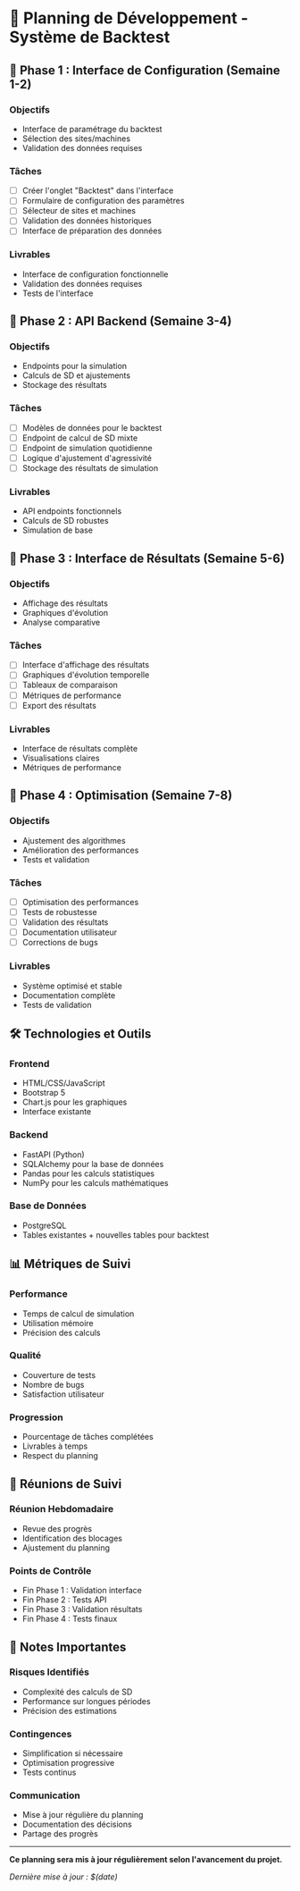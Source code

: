 # 🚀 Planning de Développement - Système de Backtest

## 📅 Phase 1 : Interface de Configuration (Semaine 1-2)

### **Objectifs**
- Interface de paramétrage du backtest
- Sélection des sites/machines
- Validation des données requises

### **Tâches**
- [ ] Créer l'onglet "Backtest" dans l'interface
- [ ] Formulaire de configuration des paramètres
- [ ] Sélecteur de sites et machines
- [ ] Validation des données historiques
- [ ] Interface de préparation des données

### **Livrables**
- Interface de configuration fonctionnelle
- Validation des données requises
- Tests de l'interface

## 📅 Phase 2 : API Backend (Semaine 3-4)

### **Objectifs**
- Endpoints pour la simulation
- Calculs de SD et ajustements
- Stockage des résultats

### **Tâches**
- [ ] Modèles de données pour le backtest
- [ ] Endpoint de calcul de SD mixte
- [ ] Endpoint de simulation quotidienne
- [ ] Logique d'ajustement d'agressivité
- [ ] Stockage des résultats de simulation

### **Livrables**
- API endpoints fonctionnels
- Calculs de SD robustes
- Simulation de base

## 📅 Phase 3 : Interface de Résultats (Semaine 5-6)

### **Objectifs**
- Affichage des résultats
- Graphiques d'évolution
- Analyse comparative

### **Tâches**
- [ ] Interface d'affichage des résultats
- [ ] Graphiques d'évolution temporelle
- [ ] Tableaux de comparaison
- [ ] Métriques de performance
- [ ] Export des résultats

### **Livrables**
- Interface de résultats complète
- Visualisations claires
- Métriques de performance

## 📅 Phase 4 : Optimisation (Semaine 7-8)

### **Objectifs**
- Ajustement des algorithmes
- Amélioration des performances
- Tests et validation

### **Tâches**
- [ ] Optimisation des performances
- [ ] Tests de robustesse
- [ ] Validation des résultats
- [ ] Documentation utilisateur
- [ ] Corrections de bugs

### **Livrables**
- Système optimisé et stable
- Documentation complète
- Tests de validation

## 🛠️ Technologies et Outils

### **Frontend**
- HTML/CSS/JavaScript
- Bootstrap 5
- Chart.js pour les graphiques
- Interface existante

### **Backend**
- FastAPI (Python)
- SQLAlchemy pour la base de données
- Pandas pour les calculs statistiques
- NumPy pour les calculs mathématiques

### **Base de Données**
- PostgreSQL
- Tables existantes + nouvelles tables pour backtest

## 📊 Métriques de Suivi

### **Performance**
- Temps de calcul de simulation
- Utilisation mémoire
- Précision des calculs

### **Qualité**
- Couverture de tests
- Nombre de bugs
- Satisfaction utilisateur

### **Progression**
- Pourcentage de tâches complétées
- Livrables à temps
- Respect du planning

## 🔄 Réunions de Suivi

### **Réunion Hebdomadaire**
- Revue des progrès
- Identification des blocages
- Ajustement du planning

### **Points de Contrôle**
- Fin Phase 1 : Validation interface
- Fin Phase 2 : Tests API
- Fin Phase 3 : Validation résultats
- Fin Phase 4 : Tests finaux

## 📝 Notes Importantes

### **Risques Identifiés**
- Complexité des calculs de SD
- Performance sur longues périodes
- Précision des estimations

### **Contingences**
- Simplification si nécessaire
- Optimisation progressive
- Tests continus

### **Communication**
- Mise à jour régulière du planning
- Documentation des décisions
- Partage des progrès

---

**Ce planning sera mis à jour régulièrement selon l'avancement du projet.**

*Dernière mise à jour : $(date)* 